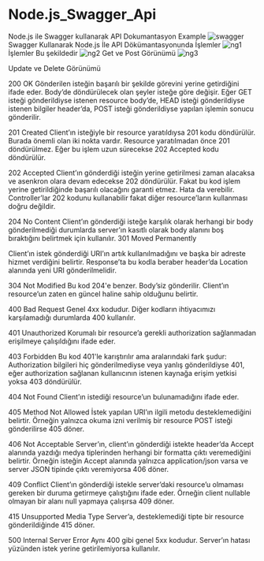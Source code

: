 # Node.js_Swagger_Api
Node.js ile Swagger kullanarak API Dokumantasyon Example
![swagger](https://user-images.githubusercontent.com/53658645/129714110-0c868de6-6ade-4cb6-a584-bdd3ac57d8d3.PNG)
Swagger Kullanarak Node.js İle API Dökümantasyonunda İşlemler
![ng1](https://user-images.githubusercontent.com/53658645/129714178-9164cdeb-3b0a-476f-919d-60472f677332.PNG)
İşlemler Bu şekildedir
![ng2](https://user-images.githubusercontent.com/53658645/129714207-edff4370-c5a9-4fb4-9290-18c7659cbc07.PNG)
Get ve Post Görünümü
![ng3](https://user-images.githubusercontent.com/53658645/129714264-d108dd16-d76a-489f-a9fb-db3a3c98ecb7.PNG)

Update ve Delete Görünümü

200 OK
Gönderilen isteğin başarılı bir şekilde görevini yerine getirdiğini ifade eder. Body’de döndürülecek olan şeyler isteğe göre değişir. Eğer GET isteği gönderildiyse istenen resource body’de, HEAD isteği gönderildiyse istenen bilgiler header’da, POST isteği gönderildiyse yapılan işlemin sonucu gönderilir.

201 Created
Client’ın isteğiyle bir resource yaratıldıysa 201 kodu döndürülür. Burada önemli olan iki nokta vardır. Resource yaratılmadan önce 201 döndürülmez. Eğer bu işlem uzun sürecekse 202 Accepted kodu döndürülür.

202 Accepted
Client’ın gönderdiği isteğin yerine getirilmesi zaman alacaksa ve asenkron olara devam edecekse 202 döndürülür. Fakat bu kod işlem yerine getirildiğinde başarılı olacağını garanti etmez. Hata da verebilir.
Controller’lar 202 kodunu kullanabilir fakat diğer resource’ların kullanması doğru değildir.

204 No Content
Client’ın gönderdiği isteğe karşılık olarak herhangi bir body gönderilmediği durumlarda server’ın kasıtlı olarak body alanını boş bıraktığını belirtmek için kullanılır.
301 Moved Permanently

Client’ın istek gönderdiği URI’ın artık kullanılmadığını ve başka bir adreste hizmet verdiğini belirtir. Response’ta bu kodla beraber header’da Location alanında yeni URI gönderilmelidir.

304 Not Modified
Bu kod 204'e benzer. Body’siz gönderilir. Client’ın resource’un zaten en güncel haline sahip olduğunu belirtir.

400 Bad Request
Genel 4xx kodudur. Diğer kodların ihtiyacımızı karşılamadığı durumlarda 400 kullanılır.

401 Unauthorized
Korumalı bir resource’a gerekli authorization sağlanmadan erişilmeye çalışıldığını ifade eder.

403 Forbidden
Bu kod 401'le karıştırılır ama aralarındaki fark şudur: Authorization bilgileri hiç gönderilmediyse veya yanlış gönderildiyse 401, eğer authorization sağlanan kullanıcının istenen kaynağa erişim yetkisi yoksa 403 döndürülür.

404 Not Found
Client’ın istediği resource’un bulunamadığını ifade eder.

405 Method Not Allowed
İstek yapılan URI’ın ilgili metodu desteklemediğini belirtir. Örneğin yalnızca okuma izni verilmiş bir resource POST isteği gönderilirse 405 döner.

406 Not Acceptable
Server’ın, client’ın gönderdiği istekte header’da Accept alanında yazdığı medya tiplerinden herhangi bir formatta çıktı veremediğini belirtir. Örneğin isteğin Accept alanında yalnızca application/json varsa ve server JSON tipinde çıktı veremiyorsa 406 döner.

409 Conflict
Client’ın gönderdiği istekle server’daki resource’u olmaması gereken bir duruma getirmeye çalıştığını ifade eder. Örneğin client nullable olmayan bir alanı null yapmaya çalışırsa 409 döner.

415 Unsupported Media Type
Server’a, desteklemediği tipte bir resource gönderildiğinde 415 döner.

500 Internal Server Error
Aynı 400 gibi genel 5xx kodudur. Server’ın hatası yüzünden istek yerine getirilemiyorsa kullanılır.

